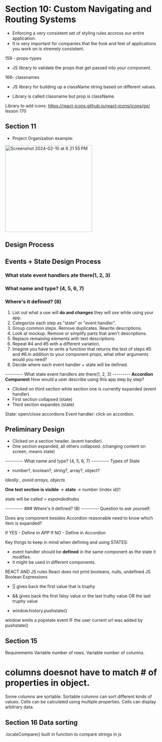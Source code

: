 # Section 10: Custom Navigating and Routing Systems

- Enforcing a very consistent set of styling rules accross our entire application.
- It is very important for companies that the fook and feel of applications you work on is xtremely consistent.

159 - props-types
- JS library to validate the props that get passed into your component.

166- classnames
- JS library for building up a className string based on different values.
* Library is called classname but prop is className.

Library to add icons: https://react-icons.github.io/react-icons/icons/go/
lesson 170

## Section 11

- Project Organization example:
<img width="283" alt="Screenshot 2024-02-10 at 6 21 55 PM" src="https://github.com/JessicaRodriguesFelix/udemy-modern-react-with-redux/assets/40796998/ca43d7f4-3445-4e9b-8c34-11158904518a">

## Design Process 

## Events + State Design Process
### What state event handlers ate there(1, 2, 3)
### What name and type? (4, 5, 6, 7)
### Where's it defined? (8)

1) List out what a use will **do and changes** they will *see* while using your app.
2) Categorize each step as "state" or "event handler".
3) Group common steps. Remove duplicates. Rewrite descriptions.
4) Look at mockup. Remove or simplify parts that aren't descriptions.
5) Replace remaining elements with text descriptions.
6) Repeat #4 and #5 with a different variation.
7) Imagine you have to write a function that returns the text of steps #5 and #6.In addition to your component props, what other arguments would you need?
8) Decide where each event handler + state will be defined.


--------- What state event handlers ate there(1, 2, 3) ---------
**Accordion Component**
How would a user describe using this app step by step?
- Clicked on third section while section one is currently expanded (event handler)
- First section collapsed (state)
- Third section expandes (state)

State: open/close accordions
Event handler: click on accordion.

## Preliminary Design
- Clicked on a section header. (event handler). 
- One section expanded, all others collapsed. (changing content on screen, means state)

--------- What name and type? (4, 5, 6, 7) ---------
Types of State
- number?, boolean?, string?, array?, object?

_Ideally , avoid arrays, objects_

**One text section is visible** -> **state** -> number (index id)!!

state will be called = *expandedIndex*

--------- ### Where's it defined? (8) ---------
Question to ask yourself:

Does any component besides Accordion reasonable need to know which item is expanded?

If YES - Define in *APP*
If NO - Define in *Accordion*

Key things to keep in mind when defining and using STATES:
- event handler should be **defined** in the same component as the state it modifies.
- it might be used in different components.

REACT AND JS rules
React does not print booleans, nulls, undefined
JS Boolean Expressions
- || gives back the first value that is truphy
- && gives back the first falsy value or the last truthy value OR the last truphy value

- window.history.pushstate()

window emits a popstate event IF the user current url was added by pushstate()

## Section 15

Requirements
Variable number of rows.
Variable number of columns.
# columns doesnot have to match # of properties in object.
Some columns are sortable.
Sortable columns can sort different kinds of values.
Cells can be calculated using multiple properties.
Cells can display arbitrary data.

## Section 16 Data sorting
.localeCompare() built in function to compare strings in js